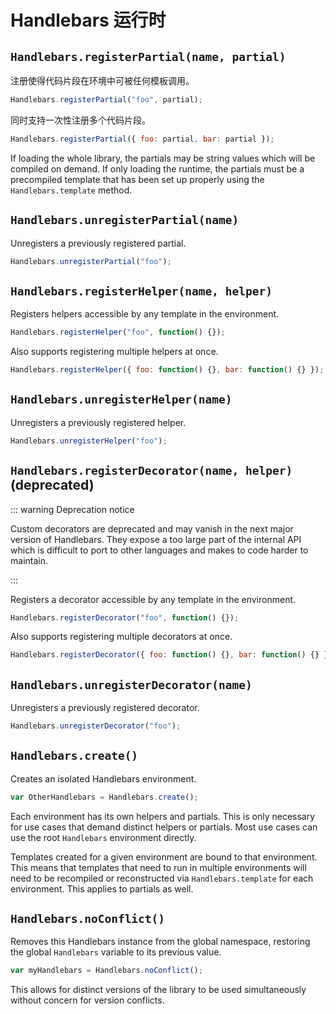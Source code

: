 # Handlebars 运行时

## `Handlebars.registerPartial(name, partial)`

注册使得代码片段在环境中可被任何模板调用。

```js
Handlebars.registerPartial("foo", partial);
```

同时支持一次性注册多个代码片段。

```js
Handlebars.registerPartial({ foo: partial, bar: partial });
```

If loading the whole library, the partials may be string values which will be compiled on demand. If only loading the
runtime, the partials must be a precompiled template that has been set up properly using the `Handlebars.template`
method.

## `Handlebars.unregisterPartial(name)`

Unregisters a previously registered partial.

```js
Handlebars.unregisterPartial("foo");
```

## `Handlebars.registerHelper(name, helper)`

Registers helpers accessible by any template in the environment.

```js
Handlebars.registerHelper("foo", function() {});
```

Also supports registering multiple helpers at once.

```js
Handlebars.registerHelper({ foo: function() {}, bar: function() {} });
```

## `Handlebars.unregisterHelper(name)`

Unregisters a previously registered helper.

```js
Handlebars.unregisterHelper("foo");
```

## `Handlebars.registerDecorator(name, helper)` (deprecated)

::: warning Deprecation notice

Custom decorators are deprecated and may vanish in the next major version of Handlebars. They expose a too large part of
the internal API which is difficult to port to other languages and makes to code harder to maintain.

:::

Registers a decorator accessible by any template in the environment.

```js
Handlebars.registerDecorator("foo", function() {});
```

Also supports registering multiple decorators at once.

```js
Handlebars.registerDecorator({ foo: function() {}, bar: function() {} });
```

## `Handlebars.unregisterDecorator(name)`

Unregisters a previously registered decorator.

```js
Handlebars.unregisterDecorator("foo");
```

## `Handlebars.create()`

Creates an isolated Handlebars environment.

```js
var OtherHandlebars = Handlebars.create();
```

Each environment has its own helpers and partials. This is only necessary for use cases that demand distinct helpers or
partials. Most use cases can use the root `Handlebars` environment directly.

Templates created for a given environment are bound to that environment. This means that templates that need to run in
multiple environments will need to be recompiled or reconstructed via `Handlebars.template` for each environment. This
applies to partials as well.

## `Handlebars.noConflict()`

Removes this Handlebars instance from the global namespace, restoring the global `Handlebars` variable to its previous
value.

```js
var myHandlebars = Handlebars.noConflict();
```

This allows for distinct versions of the library to be used simultaneously without concern for version conflicts.

